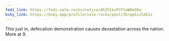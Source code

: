 ```yaml
---
fedi_link: https://fedi.vale.rocks/notice/AhZSlbvP2f1wWDmZ0a
bsky_link: https://bsky.app/profile/vale.rocks/post/3krpp5iulm52z
---
```


This just in, defecation demonstration causes devastation across the nation. More at 9.
